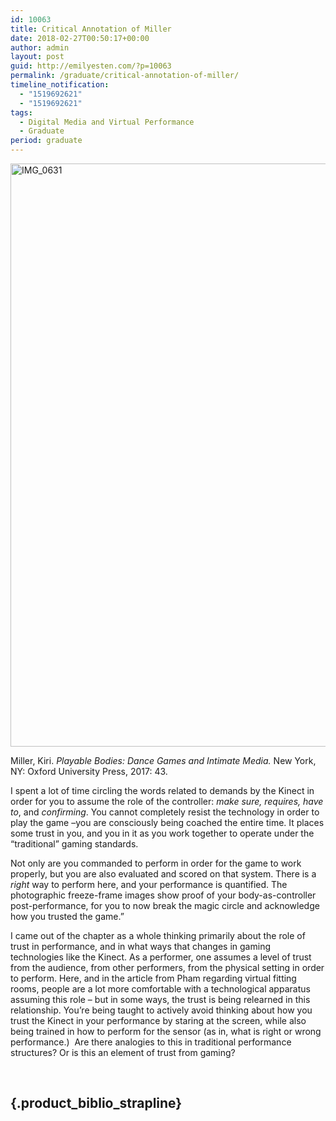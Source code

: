 ```yaml
---
id: 10063
title: Critical Annotation of Miller
date: 2018-02-27T00:50:17+00:00
author: admin
layout: post
guid: http://emilyesten.com/?p=10063
permalink: /graduate/critical-annotation-of-miller/
timeline_notification:
  - "1519692621"
  - "1519692621"
tags:
  - Digital Media and Virtual Performance
  - Graduate
period: graduate
---
```

<img class="alignnone size-full wp-image-10064" src="https://i2.wp.com/emilyesten.com/wp-content/uploads/2018/02/img_0631.jpg?resize=700%2C933" alt="IMG_0631" width="700" height="933" srcset="https://i2.wp.com/emilyesten.com/wp-content/uploads/2018/02/img_0631.jpg?w=2448&ssl=1 2448w, https://i2.wp.com/emilyesten.com/wp-content/uploads/2018/02/img_0631.jpg?resize=225%2C300&ssl=1 225w, https://i2.wp.com/emilyesten.com/wp-content/uploads/2018/02/img_0631.jpg?resize=768%2C1024&ssl=1 768w, https://i2.wp.com/emilyesten.com/wp-content/uploads/2018/02/img_0631.jpg?w=1400&ssl=1 1400w, https://i2.wp.com/emilyesten.com/wp-content/uploads/2018/02/img_0631.jpg?w=2100&ssl=1 2100w" sizes="(max-width: 700px) 100vw, 700px" data-recalc-dims="1" />

Miller, Kiri. _Playable Bodies: Dance Games and Intimate Media._ New York, NY: Oxford University Press, 2017: 43.

I spent a lot of time circling the words related to demands by the Kinect in order for you to assume the role of the controller: _make sure, requires, have to_, and _confirming_. You cannot completely resist the technology in order to play the game –you are consciously being coached the entire time. It places some trust in you, and you in it as you work together to operate under the &#8220;traditional&#8221; gaming standards.

Not only are you commanded to perform in order for the game to work properly, but you are also evaluated and scored on that system. There is a _right_ way to perform here, and your performance is quantified. The photographic freeze-frame images show proof of your body-as-controller post-performance, for you to now break the magic circle and acknowledge how you trusted the game.&#8221;

I came out of the chapter as a whole thinking primarily about the role of trust in performance, and in what ways that changes in gaming technologies like the Kinect. As a performer, one assumes a level of trust from the audience, from other performers, from the physical setting in order to perform. Here, and in the article from Pham regarding virtual fitting rooms, people are a lot more comfortable with a technological apparatus assuming this role – but in some ways, the trust is being relearned in this relationship. You&#8217;re being taught to actively avoid thinking about how you trust the Kinect in your performance by staring at the screen, while also being trained in how to perform for the sensor (as in, what is right or wrong performance.)  Are there analogies to this in traditional performance structures? Or is this an element of trust from gaming?

&nbsp;

##  {.product_biblio_strapline}
